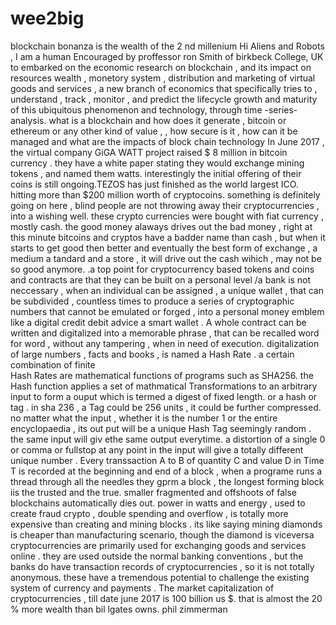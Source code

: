 # wee2big
blockchain  bonanza is the  wealth   of  the 2 nd  millenium
Hi  Aliens  and  Robots  ,  I  am  a human Encouraged  by  proffessor  ron  Smith  of  birkbeck  College,  UK  to    embarked  on  the  economic  research  on  blockchain  ,  and its  impact  on resources  wealth , monetory  system  , distribution  and  marketing  of  virtual  goods  and  services  , a new  branch  of  economics  that  specifically  tries  to , understand  , track , monitor  , and  predict  the  lifecycle   growth  and  maturity  of  this  ubiquitous  phenomenon and technology,  through  time -series-analysis.
what  is  a blockchain and  how  does  it  generate  , bitcoin  or  ethereum  or  any other  kind  of  value , , how  secure  is  it  ,  how  can  it  be  managed  and   what  are  the  impacts  of  block chain  technology
In June  2017 , the virtual  company GiGA WATT project  raised  $ 8 million in bitcoin currency . they have a  white  paper  stating  they  would  exchange  mining  tokens , and  named  them  watts. interestingly  the  initial  offering  of  their  coins  is  still ongoing.TEZOS  has just  finished  as the  world  largest  ICO.  hitting  more  than  $200  million worth  of  cryptocoins.  something  is  definitely  going  on  here  , blind  people  are  not  throwing  away  their  cryptocurrencies , into  a  wishing  well.  these crypto currencies  were  bought  with  fiat  currency  , mostly  cash.
the  good  money  alaways  drives  out  the  bad  money ,   right  at  this  minute   bitcoins  and  cryptos  have a  badder name  than  cash , but  when  it  starts  to get good then  better  and eventually the   best form  of  exchange  , a  medium  a  tandard  and  a  store , it  will  drive  out  the  cash  wihich , may  not  be  so  good  anymore.
.a top point  for  cryptocurrency  based  tokens  and  coins  and  contracts  are  that  they can be  built  on  a  personal  level /a  bank  is  not  neccessary , when an  individual  can  be  assigned ,  a  unique  wallet  , that can  be  subdivided  ,  countless  times  to  produce  a  series  of  cryptographic  numbers  that cannot  be  emulated  or  forged , into  a personal  money emblem  like  a digital  credit  debit  advice  a  smart  wallet . A  whole contract  can  be  written  and  digitalized  into  a  memorable  phrase , that  can  be  recalled  word  for  word , without  any  tampering , when  in  need  of  execution.
digitalization  of  large  numbers  ,  facts  and books , is  named a  Hash  Rate  .  a certain  combination  of finite  
Hash  Rates  are  mathematical  functions  of  programs  such  as SHA256. the Hash  function  applies  a set  of  mathmatical  Transformations  to an arbitrary  input  to  form a  ouput  which  is  termed  a  digest  of fixed  length. or  a hash  or    tag .
in  sha  236  ,  a Tag  could  be 256  units  , it  could  be  further  compressed.
no  matter  what  the  input  , whether  it  is  the  number 1  or  the  entire  encyclopaedia , its  out put  will be a  unique  Hash  Tag  seemingly  random . the  same  input  will  giv  ethe  same  output  everytime.
a  distortion  of  a  single  0 or comma  or  fullstop at  any  point in  the input  will give  a totally  different  unique  number .
Every transsaction A to B of quantity C and value D in Time T  is  recorded  at  the  beginning  and  end  of a  block , when  a  programe  runs  a  thread  through  all the  needles  they gprm  a block ,  the  longest  forming  block  iis the  trusted  and  the  true. smaller  fragmented  and  offshoots  of  false blockchains  automatically  dies  out. power  in  watts  and  energy , used  to create fraud crypto  ,  double  spending  and  overflow , is totally  more  expensive  than creating  and  mining  blocks . its  like saying mining  diamonds  is  cheaper  than  manufacturing  scenario, though  the  diamond  is viceversa
cryptocurrencies  are  primarily  used  for  exchanging  goods  and  services  online . they  are  used  outside the  normal  banking conventions  , but  the  banks do have  transaction records of  cryptocurrencies ,  so it  is  not  totally  anonymous.
 these  have  a tremendous  potential to  challenge  the existing  system  of currency  and  payments .
 The  market  capitalization  of  cryptocurrencies , till date  june  2017  is 100 billion  us $. that  is  almost  the  20 %  more  wealth  than  bil lgates  owns.
phil zimmerman
